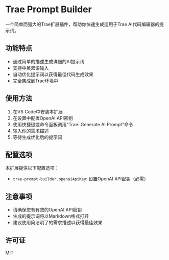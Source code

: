 # Trae Prompt Builder

一个简单而强大的Trae扩展插件，帮助你快速生成适用于Trae AI代码编辑器的提示词。

## 功能特点

- 通过简单的描述生成详细的AI提示词
- 支持中英双语输入
- 自动优化提示词以获得最佳代码生成效果
- 完全集成到Trae环境中

## 使用方法

1. 在VS Code中安装本扩展
2. 在设置中配置OpenAI API密钥
3. 使用快捷键或命令面板调用"Trae: Generate AI Prompt"命令
4. 输入你的需求描述
5. 等待生成优化后的提示词

## 配置选项

本扩展提供以下配置选项：

* `trae-prompt-builder.openaiApiKey`: 设置OpenAI API密钥（必需）

## 注意事项

- 请确保您有有效的OpenAI API密钥
- 生成的提示词将以Markdown格式打开
- 建议使用简洁明了的需求描述以获得最佳效果

## 许可证

MIT
